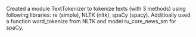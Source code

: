 Created a module TextTokenizer to tokenize texts (with 3 methods) using following libraries: re (simple), NLTK (nltk), spaCy (spacy). Additioally used a function word_tokenize from NLTK and model ru_core_news_sm for spaCy. 
